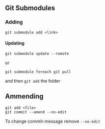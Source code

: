 ## Git Submodules

### Adding
```
git submodule add <link>
```

#### Updating
```
git submodule update --remote
```
or
```
git submodule foreach git pull
```
and then `git add` the folder

## Ammending
```
git add <file>
git commit --amend --no-edit
```
To change commit-message remove `--no-edit`
